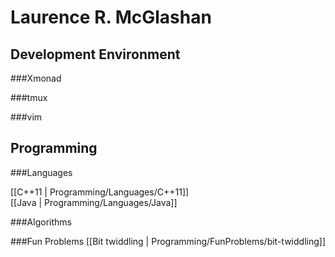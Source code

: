 Laurence R. McGlashan
=====================

Development Environment
-----------------------

###Xmonad

###tmux

###vim

Programming
-----------

###Languages

[[C++11 | Programming/Languages/C++11]]  
[[Java | Programming/Languages/Java]]

###Algorithms

###Fun Problems
[[Bit twiddling | Programming/FunProblems/bit-twiddling]]

